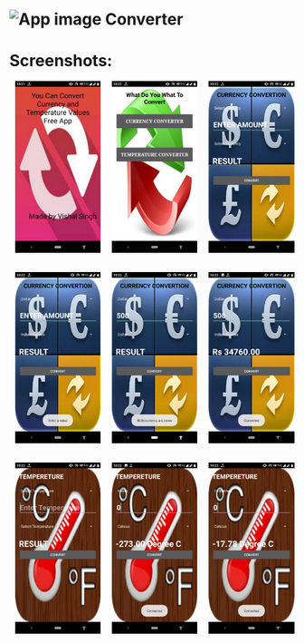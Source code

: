 # <img alt="App image" src="Screenshots/joblogo.jpg" width="5%"> Converter

 # Screenshots:

<div style="display:flex;">
<img alt="App image" src="Screenshots/img1.png" width="30%" hspace="10">
<img alt="App image" src=" Screenshots/img2.png " width="30%" hspace="10">
<img alt="App image" src=" Screenshots/img3.png " width="30%" hspace="10">

</div>
<br/>
<br/>
<div style="display:flex;">
<img alt="App image" src="Screenshots/img4.png" width="30%" hspace="10">
<img alt="App image" src=" Screenshots/img5.png " width="30%" hspace="10">
<img alt="App image" src=" Screenshots/img6.png " width="30%" hspace="10">

</div>
<br/>
<br/>
<div style="display:flex;">
<img alt="App image" src="Screenshots/img7.png" width="30%" hspace="10">
<img alt="App image" src=" Screenshots/img8.png " width="30%" hspace="10">
<img alt="App image" src=" Screenshots/img9.png " width="30%" hspace="10">

</div>

